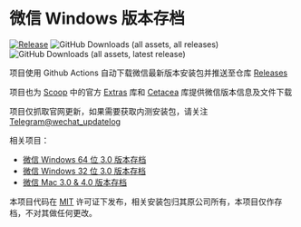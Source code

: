 # 微信 Windows 版本存档

[![Release](https://github.com/cscnk52/wechat-windows-versions/actions/workflows/release.yaml/badge.svg)](https://github.com/cscnk52/wechat-windows-versions/actions/workflows/release.yaml)
![GitHub Downloads (all assets, all releases)](https://img.shields.io/github/downloads/cscnk52/wechat-windows-versions/total)
![GitHub Downloads (all assets, latest release)](https://img.shields.io/github/downloads/cscnk52/wechat-windows-versions/latest/total)

项目使用 Github Actions 自动下载微信最新版本安装包并推送至仓库 [Releases](https://github.com/cscnk52/wechat-windows-versions/releases)

项目也为 [Scoop](https://scoop.sh) 中的官方 [Extras](https://github.com/ScoopInstaller/Extras/blob/master/bucket/wechat.json) 库和 [Cetacea](https://github.com/cscnk52/cetacea/blob/master/bucket/wechat.json) 库提供微信版本信息及文件下载

项目仅抓取官网更新，如果需要获取内测安装包，请关注 [Telegram@wechat_updatelog](https://t.me/wechat_updatelog)

相关项目：

- [微信 Windows 64 位 3.0 版本存档](https://github.com/tom-snow/wechat-windows-versions)
- [微信 Windows 32 位 3.0 版本存档](https://github.com/tom-snow/wechat-windows-versions-x86)
- [微信 Mac 3.0 & 4.0 版本存档](https://github.com/zsbai/wechat-versions)

本项目代码在 [MIT](https://mit-license.org/) 许可证下发布，相关安装包归其原公司所有，本项目仅作存档，不对其做任何更改。
